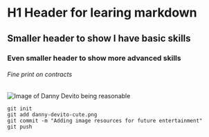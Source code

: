 # H1 Header for learing markdown
## Smaller header to show I have basic skills
### Even smaller header to show more advanced skills
###### Fine print on contracts
![Image of Danny Devito being reasonable](https://i.imgflip.com/3d4hdk.png)

```
git init
git add danny-devito-cute.png
git commit -m "Adding image resources for future entertainment"
git push
```
